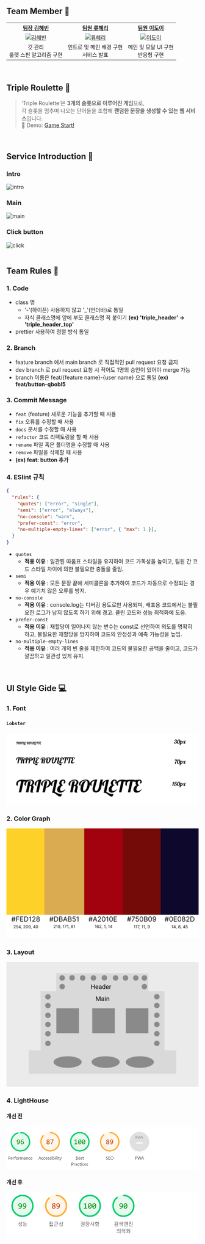 ## Team Member 👥
<table>
  <tr>
    <td align="center">
      <a href="https://github.com/bw02184">
        <b>팀장 김혜빈</b>
      </a>
    </td>
    <td align="center">
      <a href="https://github.com/seonmin5">
        <b>팀원 류혜리</b>
      </a>
    </td>
    <td align="center">
      <a href="https://github.com/SeungAh-Yoo99">
        <b>팀원 이도이</b>
      </a>
    </td>
  </tr>
  <tr>
    <td align="center">
      <a href="https://github.com/qbobl5">
        <img src="https://github.com/qbobl5.png" alt="김혜빈" width="170" height="160"/>
      </a>
    </td>
    <td align="center">
      <a href="https://github.com/hyeri1126">
        <img src="https://github.com/hyeri1126.png" alt="류혜리" width="170" height="160"/>
      </a>
    </td>
    <td align="center">
      <a href="https://github.com/doyi0107">
        <img src="https://github.com/doyi0107.png" alt="이도이" width="170" height="160"/>
      </a>
    </td>
  </tr>
   
  <tr>
    <td align="center">
      깃 관리<br>
      룰렛 스핀 알고리즘 구현<br>
    </td>
    <td align="center">
      인트로 및 메인 배경 구현 <br>     
      서비스 발표<br>
    </td>
    <td align="center">
      메인 및 모달 UI 구현<br>
      반응형 구현 
    </td>
  </tr>
</table>

<br />

## Triple Roulette 🎰
> ‘Triple Roulette’은 **3개의 슬롯으로 이루어진 게임**으로, <br />
각 슬롯을 멈추며 나오는 단어들을 조합해 **랜덤한 문장을 생성할 수 있는 웹 서비스**입니다.<br />
🔗 Demo: [Game Start!](https://woorifisa-service-dev-3rd.github.io/frontend-1st-triple_roulette/)
<br />

## Service Introduction 👀
### Intro
![intro](./gif/intro.gif)
### Main
![main](./gif/main.gif)
### Click button
![click](./gif/button.gif)
<br /><br />

## Team Rules 💬
### 1. Code
- class 명
  - '-'(하이픈) 사용하지 않고 '_'(언더바)로 통일
  - 자식 클래스명에 앞에 부모 클래스명 꼭 붙이기 **(ex) 'triple_header' -> 'triple_header_top'**
- prettier 사용하여 정렬 방식 통일
### 2. Branch
- feature branch 에서 main branch 로 직접적인 pull request 요청 금지
- dev branch 로 pull request 요청 시 적어도 1명의 승인이 있어야 merge 가능
- branch 이름은 feat/{feature name}-{user name} 으로 통일 **(ex) feat/button-qbobl5**
### 3. Commit Message
* `feat` (feature) 새로운 기능을 추가할 때 사용
* `fix` 오류를 수정할 때 사용
* `docs` 문서를 수정할 때 사용
* `refactor` 코드 리팩토링을 할 때 사용
* `rename` 파일 혹은 폴더명을 수정할 때 사용
* `remove` 파일을 삭제할 때 사용
* **(ex) feat: button 추가**
### 4. ESlint 규칙
```json
{
  "rules": {
    "quotes": ["error", "single"], 
    "semi": ["error", "always"], 
    "no-console": "warn", 
    "prefer-const": "error", 
    "no-multiple-empty-lines": ["error", { "max": 1 }], 
  }
}
```
- `quotes`
  - **적용 이유** : 일관된 따옴표 스타일을 유지하여 코드 가독성을 높이고, 팀원 간 코드 스타일 차이에 의한 불필요한 충돌을 줄임.
- `semi`
  - **적용 이유** : 모든 문장 끝에 세미콜론을 추가하여 코드가 자동으로 수정되는 경우 예기치 않은 오류를 방지. 
- `no-console`
  - **적용 이유** : console.log는 디버깅 용도로만 사용되며, 배포용 코드에서는 불필요한 로그가 남지 않도록 하기 위해 경고. 클린 코드와 성능 최적화에 도움.
- `prefer-const`
  - **적용 이유** : 재할당이 일어나지 않는 변수는 const로 선언하여 의도를 명확히 하고, 불필요한 재할당을 방지하여 코드의 안정성과 예측 가능성을 높임.
- `no-multiple-empty-lines`
  - **적용 이유** : 여러 개의 빈 줄을 제한하여 코드의 불필요한 공백을 줄이고, 코드가 깔끔하고 일관성 있게 유지.

<br />

## UI Style Gide 💻
### 1. Font
#### `Lobster`
![font](./gif/font.png)
### 2. Color Graph
![color](./gif/color.png)
### 3. Layout
![layout](./gif/layout.png)
### 4. LightHouse
#### 개선 전
![before](./gif/before.png)
#### 개선 후
![after](./gif/after.PNG)

